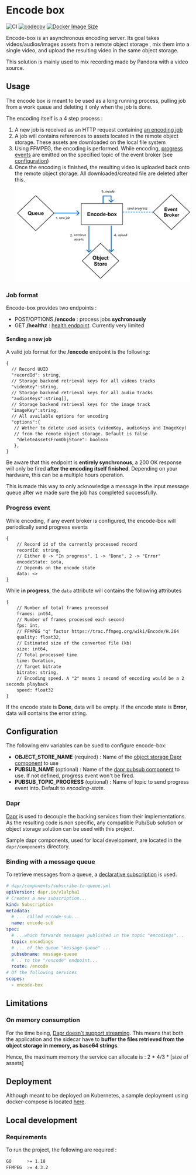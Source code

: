 # Encode box
![CI](https://github.com/SoTrxII/encode-box/actions/workflows/publish-coverage.yml/badge.svg)
[![codecov](https://codecov.io/gh/SoTrxII/encode-box/branch/master/graph/badge.svg?token=Y4HHS5Q13N)](https://codecov.io/gh/SoTrxII/encode-box)
[![Docker Image Size](https://badgen.net/docker/size/sotrx/encode-box/0.1.0?icon=docker&label=encode-box)](https://hub.docker.com/r/sotrx/encode-box/)


Encode-box is an asynchronous encoding server. Its goal takes videos/audios/images assets from a remote object storage ,
mix them into a single video, and upload the resulting video in the same object storage.

This solution is mainly used to mix recording made by Pandora with a video source.

## Usage 
The encode box is meant to be used as a long running process, pulling job from a work queue and deleting 
it only when the job is done.

The encoding itself is a 4 step process :
1. A new job is received as an HTTP request containing [an encoding job](#job-format)
2. A job will contains references to assets located in the remote object storage. These assets are downloaded on the local file system
3. Using FFMPEG, the encoding is performed. While encoding, [progress events](#progress-event) are emitted on the specified topic of the event broker (see [configuration](#configuration))
4. Once the encoding is finished, the resulting video is uploaded back onto the remote object storage. All downloaded/created file are deleted after this.
![architecture](./resources/images/high-level-architecture.png)


### Job format
Encode-box provides two endpoints :
 - POST/OPTIONS **/encode** : process jobs **sychronously**
 - GET **/healthz** : [health endpoint](https://microservices.io/patterns/observability/health-check-api.html). Currently very limited

#### Sending a new job

A valid job format for the **/encode** endpoint is the following: 

```jsonc
{
  // Record UUID
  "recordId": string,
  // Storage backend retrieval keys for all videos tracks
  "videoKey":string,
  // Storage backend retrieval keys for all audio tracks
  "audiosKeys":string[],
  // Storage backend retrieval keys for the image track
  "imageKey":string,
  // All available options for encoding
  "options":{ 
   // Wether to delete used assets (videoKey, audioKeys and ImageKey) 
   // from the remote object storage. Default is false
    "deleteAssetsFromObjStore": boolean 
   },
}
```

Be aware that this endpoint is **entirely synchronous**, a 200 OK response will only be fired **after
the encoding itself finished**. 
Depending on your hardware, this can be a multiple hours operation.

This is made this way to only acknowledge  a message in the input message queue after we made sure the job has completed successfully.


### Progress event

While encoding, if any event broker is configured, the encode-box will periodically send progress events 
```jsonc
{
    // Record id of the currently processed record
    recordId: string,
    // Either 0 -> "In progress", 1 -> "Done", 2 -> "Error"
    encodeState: iota,
    // Depends on the encode state
    data: <> 
}

```

While **in progress**, the `data` attribute will contains the following attributes

```jsonc
{
    // Number of total frames processed
    frames: int64,
    // Number of frames processed each second
    fps: int,
    // FFMPEG "q" factor https://trac.ffmpeg.org/wiki/Encode/H.264 
    quality: float32,
    // Estimated size of the converted file (kb)
    size: int64,
	// Total processed time
    time: Duration,
    // Target bitrate
    bitrate: string,
    // Encoding speed. A "2" means 1 second of encoding would be a 2 seconds playback
    speed: float32
}
```

If the encode state is **Done**, data will be empty.
If the encode state is **Error**, data will contains the error string.



## Configuration

The following env variables can be sued to configure encode-box:
- **OBJECT_STORE_NAME** (required) : Name of the [object storage Dapr component](https://docs.dapr.io/reference/components-reference/supported-bindings/s3/) to use
- **PUBSUB_NAME** (optional) : Name of the [dapr pubsub component](https://docs.dapr.io/reference/components-reference/supported-pubsub) to use. If not defined, progress event won't be fired.
- **PUBSUB_TOPIC_PROGRESS** (optional) : Name of topic to send progress event into. Default to *encoding-state*.


### Dapr 

[Dapr](https://dapr.io/) is used to decouple the backing services from their implementations. As the resulting code is 
non specific, any compatible Pub/Sub solution or object storage solution can be used with this project.

Sample dapr components, used for local development, are located in the ``dapr/components`` directory.

### Binding with a message queue

To retrieve messages from a queue, a [declarative subscription](https://docs.dapr.io/developing-applications/building-blocks/pubsub/subscription-methods/) is used.

```yaml
# dapr/components/subscribe-to-queue.yml
apiVersion: dapr.io/v1alpha1
# Creates a new subscription...
kind: Subscription
metadata:
  # ... called encode-sub...
  name: encode-sub
spec:
  # ...which forwards messages published in the topic "encodings"...
  topic: encodings
  # ... of the queue "message-queue" ...
  pubsubname: message-queue
  # .. to the "/encode" endpoint...
  route: /encode
# Of the following services
scopes:
  - encode-box
```
## Limitations

### On memory consumption

For the time being, [Dapr doesn't support streaming](https://github.com/dapr/dapr/issues/4934). This means that both the
application and the sidecar have to **buffer the files retrieved from the object storage in memory, as base64 strings**.

Hence, the maximum memory the service can allocate is :
 2 * 4/3 * [size of assets]


## Deployment

Although meant to be deployed on Kubernetes, a sample deployment using docker-compose is located [here](./docs/deployment.md).


## Local development 

### Requirements

To run the project, the following are required :
```sh
GO      >= 1.18
FFMPEG  >= 4.3.2
```
